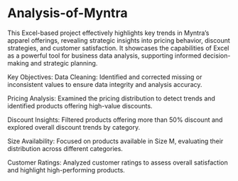 # Analysis-of-Myntra
This Excel-based project effectively highlights key trends in Myntra’s apparel offerings, revealing strategic insights into pricing behavior, discount strategies, and customer satisfaction. It showcases the capabilities of Excel as a powerful tool for business data analysis, supporting informed decision-making and strategic planning.

Key Objectives:
Data Cleaning:
Identified and corrected missing or inconsistent values to ensure data integrity and analysis accuracy.

Pricing Analysis:
Examined the pricing distribution to detect trends and identified products offering high-value discounts.

Discount Insights:
Filtered products offering more than 50% discount and explored overall discount trends by category.

Size Availability:
Focused on products available in Size M, evaluating their distribution across different categories.

Customer Ratings:
Analyzed customer ratings to assess overall satisfaction and highlight high-performing products.
